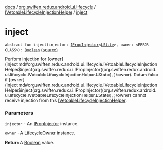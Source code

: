 [docs](../../index.md) / [org.swiften.redux.android.ui.lifecycle](../index.md) / [IVetoableLifecycleInjectionHelper](index.md) / [inject](./inject.md)

# inject

`abstract fun inject(injector: `[`IPropInjector`](../../org.swiften.redux.ui/-i-prop-injector/index.md)`<`[`LState`](index.md#LState)`>, owner: <ERROR CLASS>): `[`Boolean`](https://kotlinlang.org/api/latest/jvm/stdlib/kotlin/-boolean/index.html) [(source)](https://github.com/protoman92/KotlinRedux/tree/master/android/android-lifecycle/src/main/java/org/swiften/redux/android/ui/lifecycle/LifecycleInjector.kt#L49)

Perform injection for [owner](inject.md#org.swiften.redux.android.ui.lifecycle.IVetoableLifecycleInjectionHelper$inject(org.swiften.redux.ui.IPropInjector((org.swiften.redux.android.ui.lifecycle.IVetoableLifecycleInjectionHelper.LState)), )/owner). Return false if [owner](inject.md#org.swiften.redux.android.ui.lifecycle.IVetoableLifecycleInjectionHelper$inject(org.swiften.redux.ui.IPropInjector((org.swiften.redux.android.ui.lifecycle.IVetoableLifecycleInjectionHelper.LState)), )/owner) cannot receive injection from this
[IVetoableLifecycleInjectionHelper](index.md).

### Parameters

`injector` - An [IPropInjector](../../org.swiften.redux.ui/-i-prop-injector/index.md) instance.

`owner` - A [LifecycleOwner](#) instance.

**Return**
A [Boolean](https://kotlinlang.org/api/latest/jvm/stdlib/kotlin/-boolean/index.html) value.

